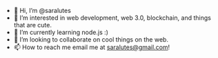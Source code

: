 - 👋 Hi, I’m @saralutes
- 👀 I’m interested in web development, web 3.0, blockchain, and things that are cute.
- 🌱 I’m currently learning node.js :)
- 💞️ I’m looking to collaborate on cool things on the web.
- 📫 How to reach me email me at saralutes@gmail.com!

<!---
saralutes/saralutes is a ✨ special ✨ repository because its `README.md` (this file) appears on your GitHub profile.
You can click the Preview link to take a look at your changes.
--->
